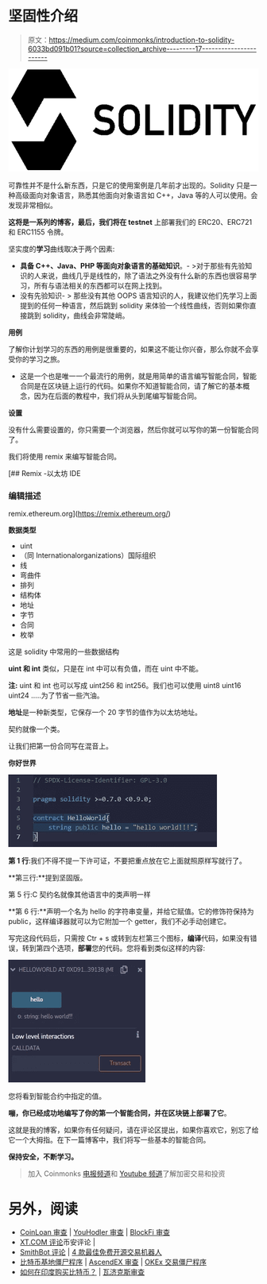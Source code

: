 # 坚固性介绍

> 原文：<https://medium.com/coinmonks/introduction-to-solidity-6033bd091b01?source=collection_archive---------17----------------------->

![](img/3c618a6316db8525de948c9fea58d202.png)

可靠性并不是什么新东西，只是它的使用案例是几年前才出现的。Solidity 只是一种高级面向对象语言，熟悉其他面向对象语言如 C++，Java 等的人可以使用。会发现非常相似。

**这将是一系列的博客，最后，我们将在 testnet** 上部署我们的 ERC20、ERC721 和 ERC1155 令牌。

坚实度的**学习**曲线取决于两个因素:

*   **具备 C++、Java、PHP 等面向对象语言的基础知识**。- >对于那些有先验知识的人来说，曲线几乎是线性的，除了语法之外没有什么新的东西也很容易学习，所有与语法相关的东西都可以在网上找到。
*   没有先验知识- > 那些没有其他 OOPS 语言知识的人，我建议他们先学习上面提到的任何一种语言，然后跳到 solidity 来体验一个线性曲线，否则如果你直接跳到 solidity，曲线会非常陡峭。

**用例**

了解你计划学习的东西的用例是很重要的，如果这不能让你兴奋，那么你就不会享受你的学习之旅。

*   这是一个也是唯一一个最流行的用例，就是用简单的语言编写智能合同，智能合同是在区块链上运行的代码。如果你不知道智能合同，请了解它的基本概念，因为在后面的教程中，我们将从头到尾编写智能合同。

**设置**

没有什么需要设置的，你只需要一个浏览器，然后你就可以写你的第一份智能合同了。

我们将使用 remix 来编写智能合同。

 [## Remix -以太坊 IDE

### 编辑描述

remix.ethereum.org](https://remix.ethereum.org/) 

**数据类型**

*   uint
*   （同 Internationalorganizations）国际组织
*   线
*   弯曲件
*   排列
*   结构体
*   地址
*   字节
*   合同
*   枚举

这是 solidity 中常用的一些数据结构

**uint 和 int** 类似，只是在 int 中可以有负值，而在 uint 中不能。

**注:** uint 和 int 也可以写成 uint256 和 int256。我们也可以使用 uint8 uint16 uint24 …..为了节省一些汽油。

**地址**是一种新类型，它保存一个 20 字节的值作为以太坊地址。

契约就像一个类。

让我们把第一份合同写在混音上。

**你好世界**

![](img/fda3541e2687bf0c5d96e029c67c8835.png)

**第 1 行**:我们不得不提一下许可证，不要把重点放在它上面就照原样写就行了。

**第三行:**提到坚固版。

第 5 行:C 契约名就像其他语言中的类声明一样

**第 6 行:**声明一个名为 hello 的字符串变量，并给它赋值。它的修饰符保持为 public，这样编译器就可以为它附加一个 getter，我们不必手动创建它。

写完这段代码后，只需按 Ctr + s 或转到左栏第三个图标，**编译**代码，如果没有错误，转到第四个选项，**部署**您的代码。您将看到类似这样的内容:

![](img/53bb18e488de8645f9da312ad684398b.png)

您将看到智能合约中指定的值。

**嘣，你已经成功地编写了你的第一个智能合同，并在区块链上部署了它**。

这就是我的博客，如果你有任何疑问，请在评论区提出，如果你喜欢它，别忘了给它一个大拇指。在下一篇博客中，我们将写一些基本的智能合同。

**保持安全，不断学习。**

> 加入 Coinmonks [电报频道](https://t.me/coincodecap)和 [Youtube 频道](https://www.youtube.com/c/coinmonks/videos)了解加密交易和投资

# 另外，阅读

*   [CoinLoan 审查](https://coincodecap.com/coinloan-review) | [YouHodler 审查](/coinmonks/youhodler-4-easy-ways-to-make-money-98969b9689f2) | [BlockFi 审查](https://coincodecap.com/blockfi-review)
*   [XT.COM 评论](https://coincodecap.com/profittradingapp-for-binance)币安评论 |
*   [SmithBot 评论](https://coincodecap.com/smithbot-review) | [4 款最佳免费开源交易机器人](https://coincodecap.com/free-open-source-trading-bots)
*   [比特币基地僵尸程序](/coinmonks/coinbase-bots-ac6359e897f3) | [AscendEX 审查](/coinmonks/ascendex-review-53e829cf75fa) | [OKEx 交易僵尸程序](/coinmonks/okex-trading-bots-234920f61e60)
*   [如何在印度购买比特币？](/coinmonks/buy-bitcoin-in-india-feb50ddfef94) | [瓦济克斯审查](/coinmonks/wazirx-review-5c811b074f5b)